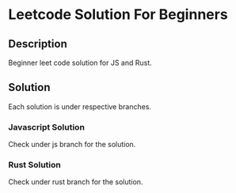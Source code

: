 # Leetcode Solution For Beginners

## Description

Beginner leet code solution for JS and Rust.

## Solution

Each solution is under respective branches.

### Javascript Solution

Check under js branch for the solution.

### Rust Solution

Check under rust branch for the solution.
